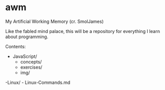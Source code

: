 # awm
My Artificial Working Memory (cr. SmolJames)

Like the fabled mind palace, this will be a repository for everything I learn 
about programming.

Contents:

- JavaScript/
    - concepts/
    - exercises/
    - img/

-Linux/
    - Linux-Commands.md
